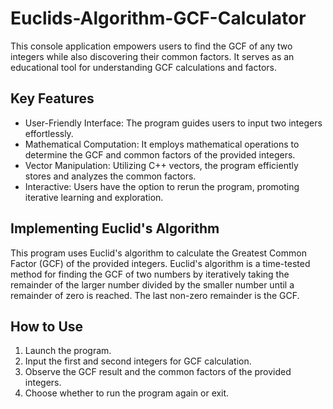 # Euclids-Algorithm-GCF-Calculator
This console application empowers users to find the GCF of any two integers while also discovering their common factors. It serves as an educational tool for understanding GCF calculations and factors.

## **Key Features**

- User-Friendly Interface: The program guides users to input two integers effortlessly.
- Mathematical Computation: It employs mathematical operations to determine the GCF and common factors of the provided integers.
- Vector Manipulation: Utilizing C++ vectors, the program efficiently stores and analyzes the common factors.
- Interactive: Users have the option to rerun the program, promoting iterative learning and exploration.

## **Implementing Euclid's Algorithm**
This program uses Euclid's algorithm to calculate the Greatest Common Factor (GCF) of the provided integers. Euclid's algorithm is a time-tested method for finding the GCF of two numbers by iteratively taking the remainder of the larger number divided by the smaller number until a remainder of zero is reached. The last non-zero remainder is the GCF.

## **How to Use**
1. Launch the program.
2. Input the first and second integers for GCF calculation.
3. Observe the GCF result and the common factors of the provided integers.
4. Choose whether to run the program again or exit.
